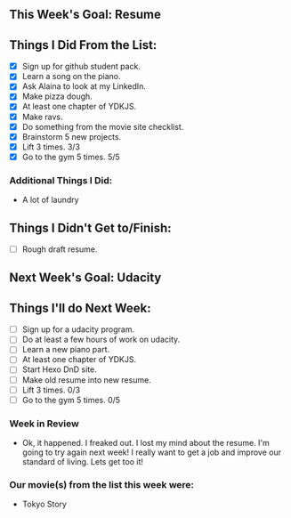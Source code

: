 ## This Week's Goal: Resume

## Things I Did From the List:

- [x] Sign up for github student pack.
- [x] Learn a song on the piano.
- [x] Ask Alaina to look at my LinkedIn.
- [x] Make pizza dough.
- [x] At least one chapter of YDKJS.
- [x] Make ravs.
- [x] Do something from the movie site checklist.
- [x] Brainstorm 5 new projects.
- [x] Lift 3 times.  3/3
- [x] Go to the gym 5 times. 5/5

### Additional Things I Did:

- A lot of laundry

## Things I Didn't Get to/Finish:

- [ ] Rough draft resume.

## Next Week's Goal: Udacity

## Things I'll do Next Week:

- [ ] Sign up for a udacity program.
- [ ] Do at least a few hours of work on udacity.
- [ ] Learn a new piano part.
- [ ] At least one chapter of YDKJS.
- [ ] Start Hexo DnD site.
- [ ] Make old resume into new resume.
- [ ] Lift 3 times.  0/3
- [ ] Go to the gym 5 times. 0/5

### Week in Review

- Ok, it happened. I freaked out. I lost my mind about the resume. I'm going to try again next week! I really want to get a job and improve our standard of living. Lets get too it!

### Our movie(s) from the list this week were:

- Tokyo Story